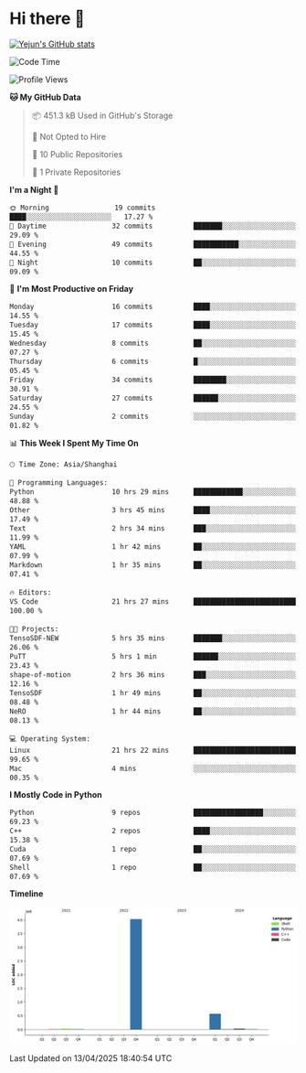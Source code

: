 # Hi there 👋


<!-- <img height="195px" src="https://github-readme-stats.vercel.app/api?username=yejun688&count_private=true&show_icons=true&hide_rank=true&title_color=0969da&bg_color=ffffff00&text_color=57606a&disable_animations=true"><img height="195px" src="https://github-readme-stats.vercel.app/api/top-langs?username=yejun688&layout=compact&title_color=0969da&bg_color=ffffff00&text_color=57606a"> -->

[![Yejun's GitHub stats](https://github-readme-stats.vercel.app/api?username=yejun688)](https://github.com/yejun688/github-readme-stats)

<!---
yejun688/yejun688 is a ✨ special ✨ repository because its `README.md` (this file) appears on your GitHub profile.
You can click the Preview link to take a look at your changes.
--->

<!--START_SECTION:waka-->
![Code Time](http://img.shields.io/badge/Code%20Time-1%2C017%20hrs%2036%20mins-blue)

![Profile Views](http://img.shields.io/badge/Profile%20Views-21-blue)

**🐱 My GitHub Data** 

> 📦 451.3 kB Used in GitHub's Storage 
 > 
> 🚫 Not Opted to Hire
 > 
> 📜 10 Public Repositories 
 > 
> 🔑 1 Private Repositories 
 > 
**I'm a Night 🦉** 

```text
🌞 Morning                19 commits          ████░░░░░░░░░░░░░░░░░░░░░   17.27 % 
🌆 Daytime                32 commits          ███████░░░░░░░░░░░░░░░░░░   29.09 % 
🌃 Evening                49 commits          ███████████░░░░░░░░░░░░░░   44.55 % 
🌙 Night                  10 commits          ██░░░░░░░░░░░░░░░░░░░░░░░   09.09 % 
```
📅 **I'm Most Productive on Friday** 

```text
Monday                   16 commits          ████░░░░░░░░░░░░░░░░░░░░░   14.55 % 
Tuesday                  17 commits          ████░░░░░░░░░░░░░░░░░░░░░   15.45 % 
Wednesday                8 commits           ██░░░░░░░░░░░░░░░░░░░░░░░   07.27 % 
Thursday                 6 commits           █░░░░░░░░░░░░░░░░░░░░░░░░   05.45 % 
Friday                   34 commits          ████████░░░░░░░░░░░░░░░░░   30.91 % 
Saturday                 27 commits          ██████░░░░░░░░░░░░░░░░░░░   24.55 % 
Sunday                   2 commits           ░░░░░░░░░░░░░░░░░░░░░░░░░   01.82 % 
```


📊 **This Week I Spent My Time On** 

```text
🕑︎ Time Zone: Asia/Shanghai

💬 Programming Languages: 
Python                   10 hrs 29 mins      ████████████░░░░░░░░░░░░░   48.88 % 
Other                    3 hrs 45 mins       ████░░░░░░░░░░░░░░░░░░░░░   17.49 % 
Text                     2 hrs 34 mins       ███░░░░░░░░░░░░░░░░░░░░░░   11.99 % 
YAML                     1 hr 42 mins        ██░░░░░░░░░░░░░░░░░░░░░░░   07.99 % 
Markdown                 1 hr 35 mins        ██░░░░░░░░░░░░░░░░░░░░░░░   07.41 % 

🔥 Editors: 
VS Code                  21 hrs 27 mins      █████████████████████████   100.00 % 

🐱‍💻 Projects: 
TensoSDF-NEW             5 hrs 35 mins       ███████░░░░░░░░░░░░░░░░░░   26.06 % 
PuTT                     5 hrs 1 min         ██████░░░░░░░░░░░░░░░░░░░   23.43 % 
shape-of-motion          2 hrs 36 mins       ███░░░░░░░░░░░░░░░░░░░░░░   12.16 % 
TensoSDF                 1 hr 49 mins        ██░░░░░░░░░░░░░░░░░░░░░░░   08.48 % 
NeRO                     1 hr 44 mins        ██░░░░░░░░░░░░░░░░░░░░░░░   08.13 % 

💻 Operating System: 
Linux                    21 hrs 22 mins      █████████████████████████   99.65 % 
Mac                      4 mins              ░░░░░░░░░░░░░░░░░░░░░░░░░   00.35 % 
```

**I Mostly Code in Python** 

```text
Python                   9 repos             █████████████████░░░░░░░░   69.23 % 
C++                      2 repos             ████░░░░░░░░░░░░░░░░░░░░░   15.38 % 
Cuda                     1 repo              ██░░░░░░░░░░░░░░░░░░░░░░░   07.69 % 
Shell                    1 repo              ██░░░░░░░░░░░░░░░░░░░░░░░   07.69 % 
```



**Timeline**

![Lines of Code chart](https://raw.githubusercontent.com/yejun688/yejun688/main/assets/bar_graph.png)


 Last Updated on 13/04/2025 18:40:54 UTC
<!--END_SECTION:waka-->
